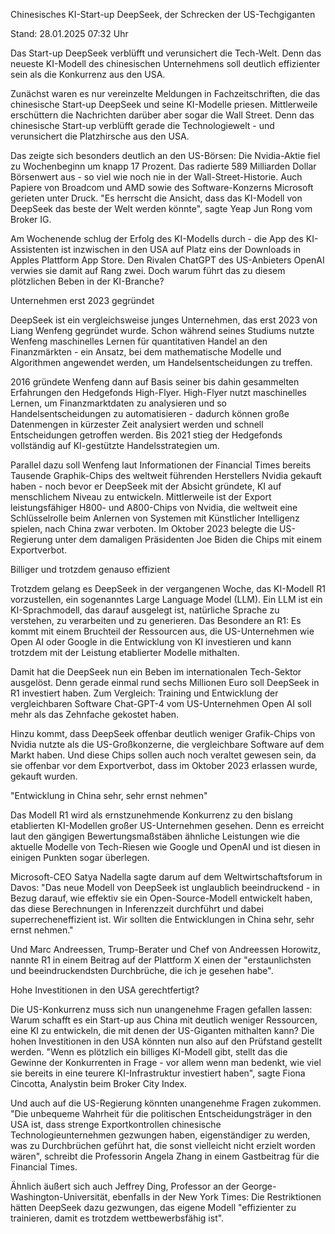 
Chinesisches KI-Start-up
DeepSeek, der Schrecken der US-Techgiganten


Stand: 28.01.2025 07:32 Uhr


Das Start-up DeepSeek verblüfft und verunsichert die Tech-Welt. Denn das neueste KI-Modell des chinesischen Unternehmens soll deutlich effizienter sein als die Konkurrenz aus den USA.



Zunächst waren es nur vereinzelte Meldungen in Fachzeitschriften, die das chinesische Start-up DeepSeek und seine KI-Modelle priesen. Mittlerweile erschüttern die Nachrichten darüber aber sogar die Wall Street. Denn das chinesische Start-up verblüfft gerade die Technologiewelt - und verunsichert die Platzhirsche aus den USA.


Das zeigte sich besonders deutlich an den US-Börsen: Die Nvidia-Aktie fiel zu Wochenbeginn um knapp 17 Prozent. Das radierte 589 Milliarden Dollar Börsenwert aus - so viel wie noch nie in der Wall-Street-Historie. Auch Papiere von Broadcom und AMD sowie des Software-Konzerns Microsoft gerieten unter Druck. "Es herrscht die Ansicht, dass das KI-Modell von DeepSeek das beste der Welt werden könnte", sagte Yeap Jun Rong vom Broker IG.


Am Wochenende schlug der Erfolg des KI-Modells durch - die App des KI-Assistenten ist inzwischen in den USA auf Platz eins der Downloads in Apples Plattform App Store. Den Rivalen ChatGPT des US-Anbieters OpenAI verwies sie damit auf Rang zwei. Doch warum führt das zu diesem plötzlichen Beben in der KI-Branche?

Unternehmen erst 2023 gegründet


DeepSeek ist ein vergleichsweise junges Unternehmen, das erst 2023 von Liang Wenfeng gegründet wurde. Schon während seines Studiums nutzte Wenfeng maschinelles Lernen für quantitativen Handel an den Finanzmärkten - ein Ansatz, bei dem mathematische Modelle und Algorithmen angewendet werden, um Handelsentscheidungen zu treffen.


2016 gründete Wenfeng dann auf Basis seiner bis dahin gesammelten Erfahrungen den Hedgefonds High-Flyer. High-Flyer nutzt maschinelles Lernen, um Finanzmarktdaten zu analysieren und so Handelsentscheidungen zu automatisieren - dadurch können große Datenmengen in kürzester Zeit analysiert werden und schnell Entscheidungen getroffen werden. Bis 2021 stieg der Hedgefonds vollständig auf KI-gestützte Handelsstrategien um.


Parallel dazu soll Wenfeng laut Informationen der Financial Times bereits Tausende Graphik-Chips des weltweit führenden Herstellers Nvidia gekauft haben - noch bevor er DeepSeek mit der Absicht gründete, KI auf menschlichem Niveau zu entwickeln. Mittlerweile ist der Export leistungsfähiger H800- und A800-Chips von Nvidia, die weltweit eine Schlüsselrolle beim Anlernen von Systemen mit Künstlicher Intelligenz spielen, nach China zwar verboten. Im Oktober 2023 belegte die US-Regierung unter dem damaligen Präsidenten Joe Biden die Chips mit einem Exportverbot.

Billiger und trotzdem genauso effizient


Trotzdem gelang es DeepSeek in der vergangenen Woche, das KI-Modell R1 vorzustellen, ein sogenanntes Large Language Model (LLM). Ein LLM ist ein KI-Sprachmodell, das darauf ausgelegt ist, natürliche Sprache zu verstehen, zu verarbeiten und zu generieren. Das Besondere an R1: Es kommt mit einem Bruchteil der Ressourcen aus, die US-Unternehmen wie Open AI oder Google in die Entwicklung von KI investieren und kann trotzdem mit der Leistung etablierter Modelle mithalten.


Damit hat die DeepSeek nun ein Beben im internationalen Tech-Sektor ausgelöst. Denn gerade einmal rund sechs Millionen Euro soll DeepSeek in R1 investiert haben. Zum Vergleich: Training und Entwicklung der vergleichbaren Software Chat-GPT-4 vom US-Unternehmen Open AI soll mehr als das Zehnfache gekostet haben.


Hinzu kommt, dass DeepSeek offenbar deutlich weniger Grafik-Chips von Nvidia nutzte als die US-Großkonzerne, die vergleichbare Software auf dem Markt haben. Und diese Chips sollen auch noch veraltet gewesen sein, da sie offenbar vor dem Exportverbot, dass im Oktober 2023 erlassen wurde, gekauft wurden.

"Entwicklung in China sehr, sehr ernst nehmen"


Das Modell R1 wird als ernstzunehmende Konkurrenz zu den bislang etablierten KI-Modellen großer US-Unternehmen gesehen. Denn es erreicht laut den gängigen Bewertungsmaßstäben ähnliche Leistungen wie die aktuelle Modelle von Tech-Riesen wie Google und OpenAI und ist diesen in einigen Punkten sogar überlegen.


Microsoft-CEO Satya Nadella sagte darum auf dem Weltwirtschaftsforum in Davos: "Das neue Modell von DeepSeek ist unglaublich beeindruckend - in Bezug darauf, wie effektiv sie ein Open-Source-Modell entwickelt haben, das diese Berechnungen in Inferenzzeit durchführt und dabei superrecheneffizient ist. Wir sollten die Entwicklungen in China sehr, sehr ernst nehmen."


Und Marc Andreessen, Trump-Berater und Chef von Andreessen Horowitz, nannte R1 in einem Beitrag auf der Plattform X einen der "erstaunlichsten und beeindruckendsten Durchbrüche, die ich je gesehen habe".

Hohe Investitionen in den USA gerechtfertigt?


Die US-Konkurrenz muss sich nun unangenehme Fragen gefallen lassen: Warum schafft es ein Start-up aus China mit deutlich weniger Ressourcen, eine KI zu entwickeln, die mit denen der US-Giganten mithalten kann? Die hohen Investitionen in den USA könnten nun also auf den Prüfstand gestellt werden. "Wenn es plötzlich ein billiges KI-Modell gibt, stellt das die Gewinne der Konkurrenten in Frage - vor allem wenn man bedenkt, wie viel sie bereits in eine teurere KI-Infrastruktur investiert haben", sagte Fiona Cincotta, Analystin beim Broker City Index.


Und auch auf die US-Regierung könnten unangenehme Fragen zukommen. "Die unbequeme Wahrheit für die politischen Entscheidungsträger in den USA ist, dass strenge Exportkontrollen chinesische Technologieunternehmen gezwungen haben, eigenständiger zu werden, was zu Durchbrüchen geführt hat, die sonst vielleicht nicht erzielt worden wären", schreibt die Professorin Angela Zhang in einem Gastbeitrag für die Financial Times.


Ähnlich äußert sich auch Jeffrey Ding, Professor an der George-Washington-Universität, ebenfalls in der New York Times: Die Restriktionen hätten DeepSeek dazu gezwungen, das eigene Modell "effizienter zu trainieren, damit es trotzdem wettbewerbsfähig ist".

